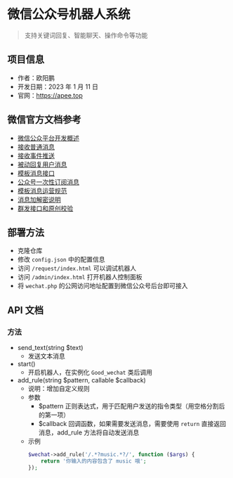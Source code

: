 # 微信公众号机器人系统

> 支持关键词回复、智能聊天、操作命令等功能

## 项目信息

- 作者：欧阳鹏
- 开发日期：2023 年 1 月 11 日
- 官网：https://apee.top

## 微信官方文档参考

- [微信公众平台开发概述](https://developers.weixin.qq.com/doc/offiaccount/Getting_Started/Overview.html)
- [接收普通消息](https://developers.weixin.qq.com/doc/offiaccount/Message_Management/Receiving_standard_messages.html)
- [接收事件推送](https://developers.weixin.qq.com/doc/offiaccount/Message_Management/Receiving_event_pushes.html)
- [被动回复用户消息](https://developers.weixin.qq.com/doc/offiaccount/Message_Management/Passive_user_reply_message.html)
- [模板消息接口](https://developers.weixin.qq.com/doc/offiaccount/Message_Management/Template_Message_Interface.html)
- [公众号一次性订阅消息](https://developers.weixin.qq.com/doc/offiaccount/Message_Management/One-time_subscription_info.html)
- [模板消息运营规范](https://developers.weixin.qq.com/doc/offiaccount/Message_Management/Template_Message_Operation_Specifications.html)
- [消息加解密说明](https://developers.weixin.qq.com/doc/offiaccount/Message_Management/Message_encryption_and_decryption_instructions.html)
- [群发接口和原创校验](https://developers.weixin.qq.com/doc/offiaccount/Message_Management/Batch_Sends_and_Originality_Checks.html)

## 部署方法

- 克隆仓库
- 修改 `config.json` 中的配置信息
- 访问 `/request/index.html` 可以调试机器人
- 访问 `/admin/index.html` 打开机器人控制面板
- 将 `wechat.php` 的公网访问地址配置到微信公众号后台即可接入

## API 文档

### 方法

- send_text(string $text)
  - 发送文本消息
- start()
  - 开启机器人，在实例化 `Good_wechat` 类后调用
- add_rule(string $pattern, callable $callback)
  - 说明：增加自定义规则
  - 参数
    - $pattern 正则表达式，用于匹配用户发送的指令类型（用空格分割后的第一项）
    - $callback 回调函数，如果需要发送消息，需要使用 `return` 直接返回消息，add_rule 方法将自动发送消息
  - 示例
    ```php
    $wechat->add_rule('/.*?music.*?/', function ($args) {
        return '你输入的内容包含了 music 哦';
    });
    ```